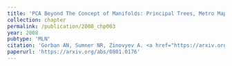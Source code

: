 ```yaml
---
title: 'PCA Beyond The Concept of Manifolds: Principal Trees, Metro Maps, and Elastic Cubic Complexes'
collection: chapter
permalink: /publication/2008_chp003
year: 2008
pubtype: 'MLN'
citation: 'Gorban AN, Sumner NR, Zinovyev A. <a href="https://arxiv.org/abs/0801.0176">PCA Beyond The Concept of Manifolds: Principal Trees, Metro Maps, and Elastic Cubic Complexes</a>. In Principal Manifolds for Data Visualization and Dimension Reduction, Lecture Notes in Computational Science and Engineering 58, Springer, Berlin - Heidelberg, 2008, 219-237'
paperurl: 'https://arxiv.org/abs/0801.0176'
---
```

